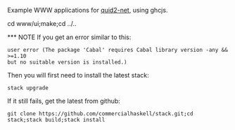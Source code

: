 Example WWW applications for [quid2-net](https://github.com/tittoassini/quid2-net), using ghcjs.

cd www/ui;make;cd ../..

*** NOTE
If you get an error similar to this:

```
user error (The package 'Cabal' requires Cabal library version -any && >=1.10
but no suitable version is installed.)        
```

Then you will first need to install the latest stack:

```
stack upgrade
```

If it still fails, get the latest from github:

```
git clone https://github.com/commercialhaskell/stack.git;cd stack;stack build;stack install
```



